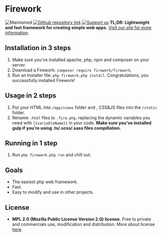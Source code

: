 # Firework
![Maintained](https://img.shields.io/badge/Maintained%3F-yes-green.svg)  [![Github repository link](https://img.shields.io/badge/GitHub-100000?style=for-the-badge&logo=github&logoColor=white)](github.com) [![Support us](https://img.shields.io/badge/Patreon-F96854?style=for-the-badge&logo=patreon&logoColor=white)](example.com)
**TL;DR: Lightweight and fast framework for creating simple web apps.**
[Visit our site for more information](example.com).

## Installation in 3 steps
 1. Make sure you've installed apache, php, npm and composer on your server.
 2. Download a Firework:
 `composer require firework/firework`.
 3. Run an Installer file:
 `php firework.php install`.
 Congratulations, you successfully installed Firework!
 
## Usage in 2 steps
 1. Put your HTML into `/app/views` folder and , CSS&JS files into the `/static` folder.
 2. Rename `.html` files to `.fire.php`, replacing the dynamic variables you need with `{{variableName}}` in your code.
 **Make sure you've installed gulp if you're using .ts/.scss/.sass files compillation.**

## Running in 1 step

 1. Run `php firework.php run` and chill out.

## Goals
 - The easiest php web framework.
 - Fast.
 - Easy to modify and use in other projects.
 
## License
- **MPL 2.0 (Mozilla Public License Version 2.0) license.**
Free to private and commercials use, modification and distribution.
More about license [here](https://www.mozilla.org/en-US/MPL/2.0/).
